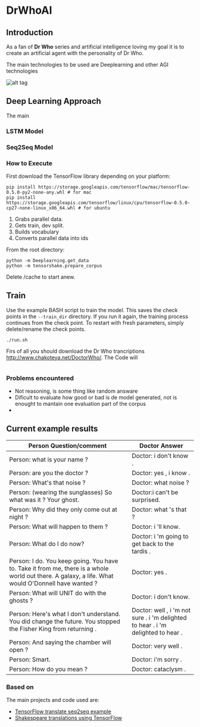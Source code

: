 # DrWhoAI
## Introduction
As a fan of **Dr Who** series and artificial intelligence loving my goal it is to create an artificial agent with the personality of Dr Who.

The main technologies to be used are Deeplearning and other AGI technologies

![alt tag](http://i0.wp.com/nerdgeekfeelings.com/wp-content/uploads/2014/12/doctor-who-all-doctors-fanart.jpg?resize=1024%2C576)

## Deep Learning Approach

The main 

### LSTM Model
### Seq2Seq Model

### How to Execute
First download the TensorFlow library depending on your platform:
```
pip install https://storage.googleapis.com/tensorflow/mac/tensorflow-0.5.0-py2-none-any.whl # for mac
pip install https://storage.googleapis.com/tensorflow/linux/cpu/tensorflow-0.5.0-cp27-none-linux_x86_64.whl # for ubuntu
```

1. Grabs parallel data.
2. Gets train, dev split.
3. Builds vocabulary
4. Converts parallel data into ids

From the root directory:

```
python -m Deeplearning.get_data
python -m tensorshake.prepare_corpus
```

Delete /cache to start anew.

## Train

Use the example BASH script to train the model. This saves the check points in the `--train_dir` directory.
If you run it again, the training process continues from the check point. To restart with fresh parameters,
simply delete/rename the check points.

```
./run.sh
```
Firs of all you should download the Dr Who trancriptions http://www.chakoteya.net/DoctorWho/. The Code will  
```bash

```

### Problems encountered
* Not reasoning, is some thing like random answare
* Dificult to evaluate how good or bad is de model generated, not is enought to mantain one evaluation part of the corpus 
* 
## Current example results
Person Question/comment | Doctor Answer
 --- | ---
Person: what is your name ? | Doctor: i don't know .
Person: are you the doctor ? | Doctor: yes , i know .
Person: What's that noise ? | Doctor: what noise ?
Person: (wearing the sunglasses) So what was it ? Your ghost. | Doctor:i can't be surprised.
Person:  Why did they only come out at night ? | Doctor: what 's that ?
Person: What will happen to them ? | Doctor: i 'll know.
Person: What do I do now? | Doctor: i 'm going to get back to the tardis .
Person: I do. You keep going. You have to. Take it from me, there is a whole world out there. A galaxy, a life. What would O'Donnell have wanted ? | Doctor: yes .
Person: What will UNIT do with the ghosts ? | Doctor: i don't know.
Person: Here's what I don't understand. You did change the future. You stopped the Fisher King from returning . | Doctor: well , i 'm not sure . i 'm delighted to hear . i 'm delighted to hear .
Person: And saying the chamber will open ? | Doctor: very well .
Person: Smart. | Doctor: i'm sorry .
 Person: How do you mean ? | Doctor: cataclysm .

### Based on
 The main projects and code used are:
* [TensorFlow translate seq2seq example](https://www.tensorflow.org/versions/master/tutorials/seq2seq/index.html) 
* [Shakespeare translations using TensorFlow](https://github.com/tokestermw/tensorflow-shakespeare)
